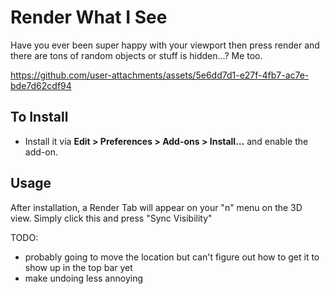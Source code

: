# Render What I See

Have you ever been super happy with your viewport then press render and there are tons of random objects or stuff is hidden...?
Me too.



https://github.com/user-attachments/assets/5e6dd7d1-e27f-4fb7-ac7e-bde7d62cdf94




## To Install

- Install it via **Edit > Preferences > Add-ons > Install…** and enable the add-on.

## Usage

After installation, a Render Tab will appear on your "n" menu on the 3D view. Simply click this and press "Sync Visibility"


TODO:
- probably going to move the location but can't figure out how to get it to show up in the top bar yet 
- make undoing less annoying
